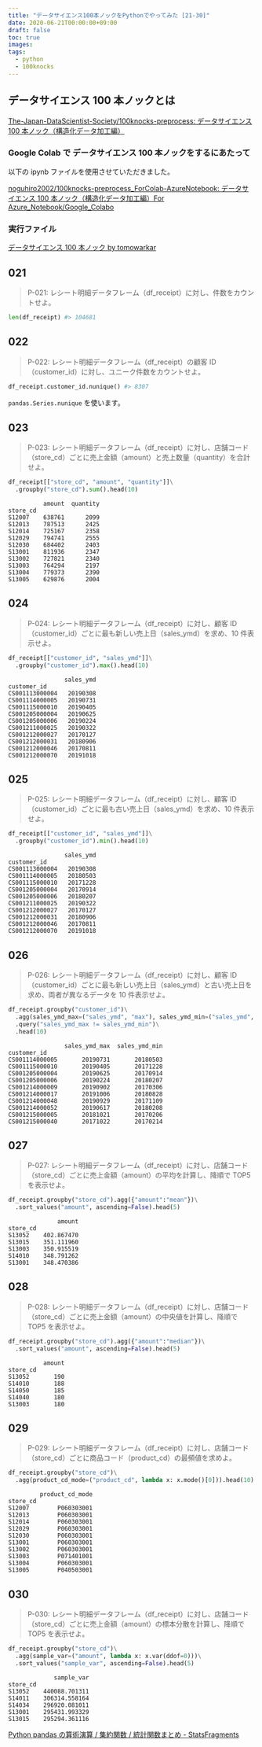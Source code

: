 ```yaml
---
title: "データサイエンス100本ノックをPythonでやってみた [21-30]"
date: 2020-06-21T00:00:00+09:00
draft: false
toc: true
images:
tags:
  - python
  - 100knocks
---
```


## データサイエンス 100 本ノックとは

[The-Japan-DataScientist-Society/100knocks-preprocess: データサイエンス 100 本ノック（構造化データ加工編）](https://github.com/The-Japan-DataScientist-Society/100knocks-preprocess)

### Google Colab で データサイエンス 100 本ノックをするにあたって

以下の ipynb ファイルを使用させていただきました。

[noguhiro2002/100knocks-preprocess_ForColab-AzureNotebook: データサイエンス 100 本ノック（構造化データ加工編）For Azure_Notebook/Google_Colabo](https://github.com/noguhiro2002/100knocks-preprocess_ForColab-AzureNotebook)

### 実行ファイル

[データサイエンス 100 本ノック by tomowarkar](https://colab.research.google.com/drive/1BFlAbxy3zLfDH_UtrhiGb7iz6mmPF5t1?usp=sharing)

## 021

> P-021: レシート明細データフレーム（df_receipt）に対し、件数をカウントせよ。

```python
len(df_receipt) #> 104681
```

## 022

> P-022: レシート明細データフレーム（df_receipt）の顧客 ID（customer_id）に対し、ユニーク件数をカウントせよ。

```python
df_receipt.customer_id.nunique() #> 8307
```

`pandas.Series.nunique` を使います。

## 023

> P-023: レシート明細データフレーム（df_receipt）に対し、店舗コード（store_cd）ごとに売上金額（amount）と売上数量（quantity）を合計せよ。

```python
df_receipt[["store_cd", "amount", "quantity"]]\
  .groupby("store_cd").sum().head(10)
```

```
          amount  quantity
store_cd
S12007    638761      2099
S12013    787513      2425
S12014    725167      2358
S12029    794741      2555
S12030    684402      2403
S13001    811936      2347
S13002    727821      2340
S13003    764294      2197
S13004    779373      2390
S13005    629876      2004
```

## 024

> P-024: レシート明細データフレーム（df_receipt）に対し、顧客 ID（customer_id）ごとに最も新しい売上日（sales_ymd）を求め、10 件表示せよ。

```python
df_receipt[["customer_id", "sales_ymd"]]\
  .groupby("customer_id").max().head(10)
```

```
                sales_ymd
customer_id
CS001113000004   20190308
CS001114000005   20190731
CS001115000010   20190405
CS001205000004   20190625
CS001205000006   20190224
CS001211000025   20190322
CS001212000027   20170127
CS001212000031   20180906
CS001212000046   20170811
CS001212000070   20191018
```

## 025

> P-025: レシート明細データフレーム（df_receipt）に対し、顧客 ID（customer_id）ごとに最も古い売上日（sales_ymd）を求め、10 件表示せよ。

```python
df_receipt[["customer_id", "sales_ymd"]]\
  .groupby("customer_id").min().head(10)
```

```
                sales_ymd
customer_id
CS001113000004   20190308
CS001114000005   20180503
CS001115000010   20171228
CS001205000004   20170914
CS001205000006   20180207
CS001211000025   20190322
CS001212000027   20170127
CS001212000031   20180906
CS001212000046   20170811
CS001212000070   20191018
```

## 026

> P-026: レシート明細データフレーム（df_receipt）に対し、顧客 ID（customer_id）ごとに最も新しい売上日（sales_ymd）と古い売上日を求め、両者が異なるデータを 10 件表示せよ。

```python
df_receipt.groupby("customer_id")\
  .agg(sales_ymd_max=("sales_ymd", "max"), sales_ymd_min=("sales_ymd", "min"))\
  .query("sales_ymd_max != sales_ymd_min")\
  .head(10)
```

```
                sales_ymd_max  sales_ymd_min
customer_id
CS001114000005       20190731       20180503
CS001115000010       20190405       20171228
CS001205000004       20190625       20170914
CS001205000006       20190224       20180207
CS001214000009       20190902       20170306
CS001214000017       20191006       20180828
CS001214000048       20190929       20171109
CS001214000052       20190617       20180208
CS001215000005       20181021       20170206
CS001215000040       20171022       20170214
```

## 027

> P-027: レシート明細データフレーム（df_receipt）に対し、店舗コード（store_cd）ごとに売上金額（amount）の平均を計算し、降順で TOP5 を表示せよ。

```python
df_receipt.groupby("store_cd").agg({"amount":"mean"})\
  .sort_values("amount", ascending=False).head(5)
```

```
              amount
store_cd
S13052    402.867470
S13015    351.111960
S13003    350.915519
S14010    348.791262
S13001    348.470386
```

## 028

> P-028: レシート明細データフレーム（df_receipt）に対し、店舗コード（store_cd）ごとに売上金額（amount）の中央値を計算し、降順で TOP5 を表示せよ。

```python
df_receipt.groupby("store_cd").agg({"amount":"median"})\
  .sort_values("amount", ascending=False).head(5)
```

```
          amount
store_cd
S13052       190
S14010       188
S14050       185
S14040       180
S13003       180
```

## 029

> P-029: レシート明細データフレーム（df_receipt）に対し、店舗コード（store_cd）ごとに商品コード（product_cd）の最頻値を求めよ。

```python
df_receipt.groupby("store_cd")\
  .agg(product_cd_mode=("product_cd", lambda x: x.mode()[0])).head(10)
```

```
         product_cd_mode
store_cd
S12007        P060303001
S12013        P060303001
S12014        P060303001
S12029        P060303001
S12030        P060303001
S13001        P060303001
S13002        P060303001
S13003        P071401001
S13004        P060303001
S13005        P040503001
```

## 030

> P-030: レシート明細データフレーム（df_receipt）に対し、店舗コード（store_cd）ごとに売上金額（amount）の標本分散を計算し、降順で TOP5 を表示せよ。

```python
df_receipt.groupby("store_cd")\
  .agg(sample_var=("amount", lambda x: x.var(ddof=0)))\
  .sort_values("sample_var", ascending=False).head(5)
```

```
             sample_var
store_cd
S13052    440088.701311
S14011    306314.558164
S14034    296920.081011
S13001    295431.993329
S13015    295294.361116
```

[Python pandas の算術演算 / 集約関数 / 統計関数まとめ - StatsFragments](http://sinhrks.hatenablog.com/entry/2014/11/27/232150)
